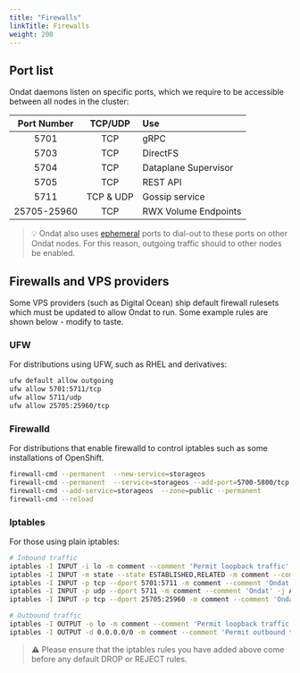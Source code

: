 ```yaml
---
title: "Firewalls"
linkTitle: Firewalls
weight: 200
---
```


## Port list

Ondat daemons listen on specific ports, which we require to be accessible
between all nodes in the cluster:

| Port Number   | TCP/UDP     | Use                     |
| :-----------: | :---------: | :---------------------- |
| 5701          | TCP         | gRPC                    |
| 5703          | TCP         | DirectFS                |
| 5704          | TCP         | Dataplane Supervisor    |
| 5705          | TCP         | REST API                |
| 5711          | TCP & UDP   | Gossip service          |
| 25705-25960   | TCP         | RWX Volume Endpoints    |

> 💡 Ondat also uses [ephemeral](https://en.wikipedia.org/wiki/Ephemeral_port)
> ports to dial-out to these ports on other Ondat nodes. For this reason,
> outgoing traffic should to other nodes be enabled.

## Firewalls and VPS providers

Some VPS providers (such as Digital Ocean) ship default firewall rulesets which
must be updated to allow Ondat to run. Some example rules are shown below -
modify to taste.

### UFW

For distributions using UFW, such as RHEL and derivatives:

```bash
ufw default allow outgoing
ufw allow 5701:5711/tcp
ufw allow 5711/udp
ufw allow 25705:25960/tcp
```

### Firewalld

For distributions that enable firewalld to control iptables such as some installations of OpenShift.

```bash
firewall-cmd --permanent  --new-service=storageos
firewall-cmd --permanent  --service=storageos --add-port=5700-5800/tcp --add-port=25705-25960/tcp
firewall-cmd --add-service=storageos  --zone=public --permanent
firewall-cmd --reload
```

### Iptables

For those using plain iptables:

```bash
# Inbound traffic
iptables -I INPUT -i lo -m comment --comment 'Permit loopback traffic' -j ACCEPT
iptables -I INPUT -m state --state ESTABLISHED,RELATED -m comment --comment 'Permit established traffic' -j ACCEPT
iptables -I INPUT -p tcp --dport 5701:5711 -m comment --comment 'Ondat' -j ACCEPT
iptables -I INPUT -p udp --dport 5711 -m comment --comment 'Ondat' -j ACCEPT
iptables -I INPUT -p tcp --dport 25705:25960 -m comment --comment 'Ondat' -j ACCEPT

# Outbound traffic
iptables -I OUTPUT -o lo -m comment --comment 'Permit loopback traffic' -j ACCEPT
iptables -I OUTPUT -d 0.0.0.0/0 -m comment --comment 'Permit outbound traffic' -j ACCEPT
```

> ⚠️ Please ensure that the iptables rules you have added above come before any default DROP or REJECT rules.

